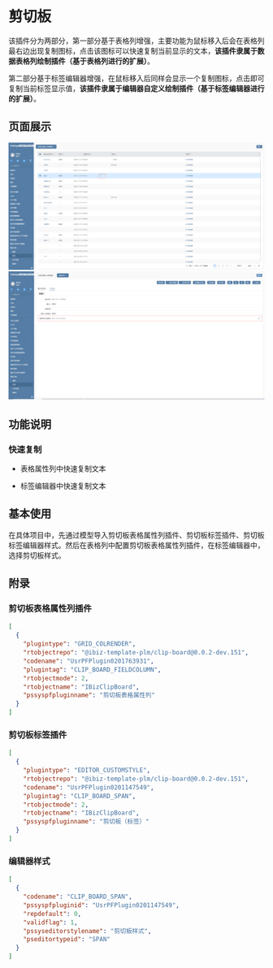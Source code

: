 # 剪切板

该插件分为两部分，第一部分基于表格列增强，主要功能为鼠标移入后会在表格列最右边出现复制图标，点击该图标可以快速复制当前显示的文本，**该插件隶属于数据表格列绘制插件（基于表格列进行的扩展）**。

第二部分基于标签编辑器增强，在鼠标移入后同样会显示一个复制图标，点击即可复制当前标签显示值，**该插件隶属于编辑器自定义绘制插件（基于标签编辑器进行的扩展）**。

## 页面展示

![image](./public/assets/images/scene.png)
![image](./public/assets/images/scene2.png)

## 功能说明

### 快速复制

- 表格属性列中快速复制文本

- 标签编辑器中快速复制文本

## 基本使用

在具体项目中，先通过模型导入剪切板表格属性列插件、剪切板标签插件、剪切板标签编辑器样式。然后在表格列中配置剪切板表格属性列插件，在标签编辑器中，选择剪切板样式。

## 附录

### 剪切板表格属性列插件

```json
[
  {
    "plugintype": "GRID_COLRENDER",
    "rtobjectrepo": "@ibiz-template-plm/clip-board@0.0.2-dev.151",
    "codename": "UsrPFPlugin0201763931",
    "plugintag": "CLIP_BOARD_FIELDCOLUMN",
    "rtobjectmode": 2,
    "rtobjectname": "IBizClipBoard",
    "pssyspfpluginname": "剪切板表格属性列"
  }
]
```

### 剪切板标签插件

```json
[
  {
    "plugintype": "EDITOR_CUSTOMSTYLE",
    "rtobjectrepo": "@ibiz-template-plm/clip-board@0.0.2-dev.151",
    "codename": "UsrPFPlugin0201147549",
    "plugintag": "CLIP_BOARD_SPAN",
    "rtobjectmode": 2,
    "rtobjectname": "IBizClipBoard",
    "pssyspfpluginname": "剪切板（标签）"
  }
]
```

### 编辑器样式

```json
[
  {
    "codename": "CLIP_BOARD_SPAN",
    "pssyspfpluginid": "UsrPFPlugin0201147549",
    "repdefault": 0,
    "validflag": 1,
    "pssyseditorstylename": "剪切板样式",
    "pseditortypeid": "SPAN"
  }
]
```
